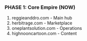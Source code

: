 ### PHASE 1: Core Empire (NOW)

1. reggieanddro.com - Main hub
2. herbitrage.com - Marketplace
3. oneplantsolution.com - Operations
4. highnooncartoon.com - Content
